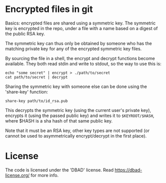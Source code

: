 # Encrypted files in git

Basics: encrypted files are shared using a symmetric key. The symmetric key is
encrypted in the repo, under a file with a name based on a digest of the public
RSA key.

The symmetric key can thus only be obtained by someone who has the matching
private key for any of the encrypted symmetric key files.

By sourcing the file in a shell, the encrypt and decrypt functions become 
available. They both read stdin and write to stdout, so the way to use this is:

```
echo "some secret" | encrypt > ./path/to/secret
cat path/to/secret | decrypt
```

Sharing the symmetric key with someone else can be done using the 'share-key'
function:

```
share-key path/to/id_rsa.pub
```
This decrypts the symmetric key (using the current user's private key),
encrypts it (using the passed public key) and writes it to `$KEYROOT/$HASH`,
where $HASH is a sha hash of that same public key.

Note that it must be an RSA key, other key types are not supported  (or cannot
be used to asymmetrically encrypt/decrypt in the first place).

# License
The code is licensed under the 'DBAD' license. Read https://dbad-license.org/
for more info.

